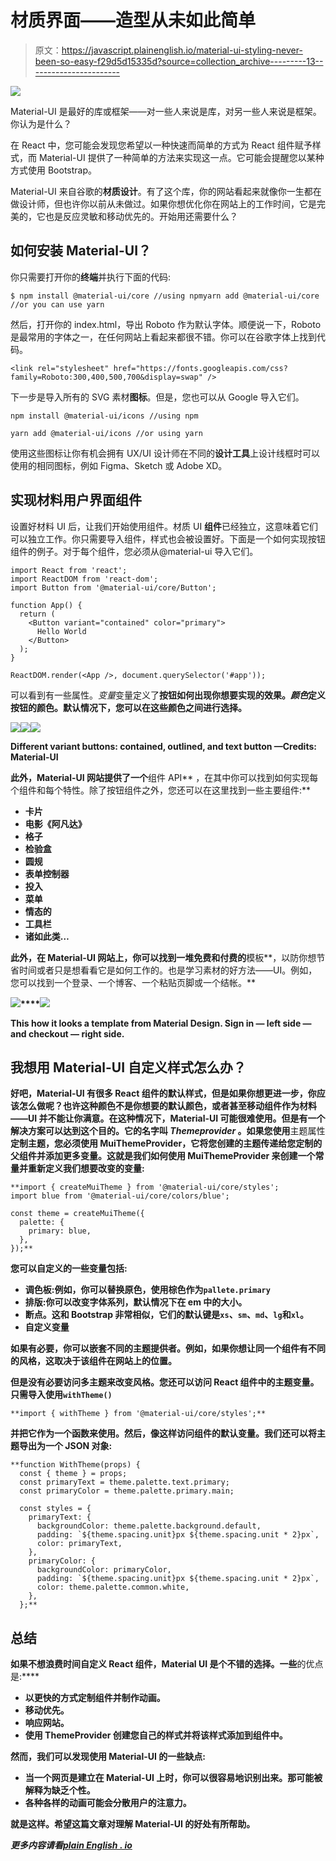 # 材质界面——造型从未如此简单

> 原文：<https://javascript.plainenglish.io/material-ui-styling-never-been-so-easy-f29d5d15335d?source=collection_archive---------13----------------------->

![](img/d3e2121940e850d5cc5021491b8b5f9d.png)

Material-UI 是最好的库或框架——对一些人来说是库，对另一些人来说是框架。你认为是什么？

在 React 中，您可能会发现您希望以一种快速而简单的方式为 React 组件赋予样式，而 Material-UI 提供了一种简单的方法来实现这一点。它可能会提醒您以某种方式使用 Bootstrap。

Material-UI 来自谷歌的**材质设计**。有了这个库，你的网站看起来就像你一生都在做设计师，但也许你以前从未做过。如果你想优化你在网站上的工作时间，它是完美的，它也是反应灵敏和移动优先的。开始用还需要什么？

## 如何安装 Material-UI？

你只需要打开你的**终端**并执行下面的代码:

```
$ npm install @material-ui/core //using npmyarn add @material-ui/core //or you can use yarn
```

然后，打开你的 index.html，导出 Roboto 作为默认字体。顺便说一下，Roboto 是最常用的字体之一，在任何网站上看起来都很不错。你可以在谷歌字体上找到代码。

```
<link rel="stylesheet" href="https://fonts.googleapis.com/css?family=Roboto:300,400,500,700&display=swap" />
```

下一步是导入所有的 SVG 素材**图标**。但是，您也可以从 Google 导入它们。

```
npm install @material-ui/icons //using npm

yarn add @material-ui/icons //or using yarn
```

使用这些图标让你有机会拥有 UX/UI 设计师在不同的**设计工具**上设计线框时可以使用的相同图标，例如 Figma、Sketch 或 Adobe XD。

## 实现材料用户界面组件

设置好材料 UI 后，让我们开始使用组件。材质 UI **组件**已经独立，这意味着它们可以独立工作。你只需要导入组件，样式也会被设置好。下面是一个如何实现按钮组件的例子。对于每个组件，您必须从@material-ui 导入它们。

```
import React from 'react';
import ReactDOM from 'react-dom';
import Button from '@material-ui/core/Button';

function App() {
  return (
    <Button variant="contained" color="primary">
      Hello World
    </Button>
  );
}

ReactDOM.render(<App />, document.querySelector('#app'));
```

可以看到有一些属性。*变量*变量定义了**按钮如何出现你想要实现的效果。*颜色*定义按钮的颜色。默认情况下，您可以在这些颜色之间进行选择。**

**![](img/cacb067e059242e959cf0a82d5b5d7ed.png)****![](img/bb946f5a26d1daad4a6aa930826649b8.png)****![](img/2ae5cc6ffb417ea02d1f32d17a01cf07.png)**

**Different variant buttons: contained, outlined, and text button —Credits: Material-UI**

**此外，Material-UI 网站提供了一个**组件 API** ，在其中你可以找到如何实现每个组件和每个特性。除了按钮组件之外，您还可以在这里找到一些主要组件:**

*   **卡片**
*   **电影《阿凡达》**
*   **格子**
*   **检验盒**
*   **圆规**
*   **表单控制器**
*   **投入**
*   **菜单**
*   **情态的**
*   **工具栏**
*   **诸如此类…**

**此外，在 Material-UI 网站上，你可以找到一堆免费和付费的**模板**，以防你想节省时间或者只是想看看它是如何工作的。也是学习素材的好方法——UI。例如，您可以找到一个登录、一个博客、一个粘贴页脚或一个结帐。**

**![](img/1f27f4e9644e8b3ff734b3147f1ef670.png)****![](img/23e8ad7b0cc36996f3e5a0427f124e91.png)**

**This how it looks a template from Material Design. Sign in — left side — and checkout — right side.**

## **我想用 Material-UI 自定义样式怎么办？**

**好吧，Material-UI 有很多 React 组件的默认样式，但是如果你想更进一步，你应该怎么做呢？也许这种颜色不是你想要的默认颜色，或者甚至移动组件作为材料——UI 并不能让你满意。在这种情况下，Material-UI 可能很难使用。但是有一个解决方案可以达到这个目的。它的名字叫 ***Themeprovider*** 。如果您使用**主题属性**定制主题，您必须使用 MuiThemeProvider，它将您创建的主题传递给您定制的父组件并添加更多变量。这就是我们如何使用 **MuiThemeProvider** 来创建一个常量并重新定义我们想要改变的变量:**

```
**import { createMuiTheme } from '@material-ui/core/styles';
import blue from '@material-ui/core/colors/blue';

const theme = createMuiTheme({
  palette: {
    primary: blue,
  },
});**
```

**您可以自定义的一些变量包括:**

*   **调色板:例如，你可以替换原色，使用棕色作为`pallete.primary`**
*   **排版:你可以改变字体系列，默认情况下在 em 中的大小。**
*   **断点。这和 Bootstrap 非常相似，它们的默认键是`xs`、`sm`、`md`、`lg`和`xl`。**
*   **自定义变量**

**如果有必要，你可以嵌套不同的主题提供者。例如，如果你想让同一个组件有不同的风格，这取决于该组件在网站上的位置。**

**但是没有必要访问多主题来改变风格。您还可以访问 React 组件中的主题变量。只需导入使用`withTheme()`**

```
**import { withTheme } from '@material-ui/core/styles';**
```

**并把它作为一个函数来使用。然后，像这样访问组件的默认变量。我们还可以将主题导出为一个 **JSON 对象**:**

```
**function WithTheme(props) {
  const { theme } = props;
  const primaryText = theme.palette.text.primary;
  const primaryColor = theme.palette.primary.main;

  const styles = {
    primaryText: {
      backgroundColor: theme.palette.background.default,
      padding: `${theme.spacing.unit}px ${theme.spacing.unit * 2}px`,
      color: primaryText,
    },
    primaryColor: {
      backgroundColor: primaryColor,
      padding: `${theme.spacing.unit}px ${theme.spacing.unit * 2}px`,
      color: theme.palette.common.white,
    },
  };**
```

## ****总结****

**如果不想浪费时间自定义 React 组件，Material UI 是个不错的选择。一些**的优点是:****

*   **以更快的方式定制组件并制作动画。**
*   **移动优先。**
*   **响应网站。**
*   **使用 ThemeProvider 创建您自己的样式并将该样式添加到组件中。**

**然而，我们可以发现使用 Material-UI 的一些缺点:**

*   **当一个网页是建立在 Material-UI 上时，你可以很容易地识别出来。那可能被解释为缺乏个性。**
*   **各种各样的动画可能会分散用户的注意力。**

**就是这样。希望这篇文章对理解 Material-UI 的好处有所帮助。**

***更多内容请看*[*plain English . io*](http://plainenglish.io/)**